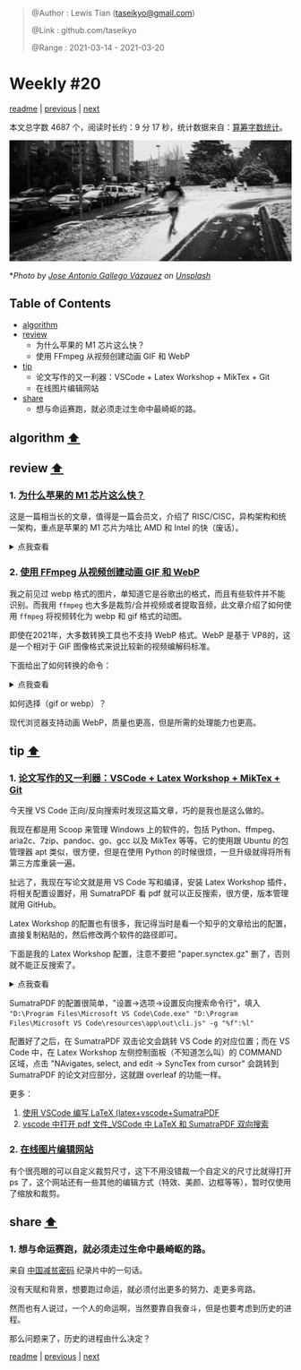 > @Author  : Lewis Tian (taseikyo@gmail.com)
>
> @Link    : github.com/taseikyo
>
> @Range   : 2021-03-14 - 2021-03-20

# Weekly #20

[readme](../README.md) | [previous](202103W2.md) | [next](202103W4.md)

本文总字数 4687 个，阅读时长约：9 分 17 秒，统计数据来自：[算筹字数统计](http://www.xiqei.com/tools?p=tj)。

![](../images/2021/03/jose-antonio-gallego-vazquez-DOOLARcRI9w-unsplash.jpg)

\**Photo by [Jose Antonio Gallego Vázquez](https://unsplash.com/@joseantoniogall) on [Unsplash](https://unsplash.com/photos/DOOLARcRI9w)*

## Table of Contents

- [algorithm](#algorithm-)
- [review](#review-)
    - 为什么苹果的 M1 芯片这么快？
    - 使用 FFmpeg 从视频创建动画 GIF 和 WebP
- [tip](#tip-)
    - 论文写作的又一利器：VSCode + Latex Workshop + MikTex + Git
    - 在线图片编辑网站
- [share](#share-)
	- 想与命运赛跑，就必须走过生命中最崎岖的路。

## algorithm [⬆](#weekly-20)

## review [⬆](#weekly-20)

### 1. [为什么苹果的 M1 芯片这么快？](https://debugger.medium.com/why-is-apples-m1-chip-so-fast-3262b158cba2)

这是一篇相当长的文章，值得是一篇会员文，介绍了 RISC/CISC，异构架构和统一架构，重点是苹果的 M1 芯片为啥比 AMD 和 Intel 的快（废话）。

<details>
  <summary>点我查看</summary>

The M1 is not a CPU, it is one whole computer onto a chip. The M1 contains a CPU, graphical processing unit (GPU), memory, input and output controllers, and many more things making up a whole computer. This is what we call a system on a chip (SoC).

Instead of adding ever more general-purpose CPU cores, Apple has followed another strategy: They have started adding ever more specialized chips doing a few specialized tasks. 这相当于把芯片按功能拆分，就如之前把图形计算的功能集成到 GPU 一样。

Rather than just having general-purpose cores and memory, the M1 contains a wide variety of specialized chips:

- CPU
- GPU
- DSP, Digital signal processor, handles more mathematically intensive functions than a CPU. decompressing music files.
- NPU, Neural processing unit, used in high-end smartphones to accelerate machine learning (AI) tasks. voice recognition and camera processing.
- Video encoder/decoder
- Secure Enclave
- Unified memory, allows the CPU, GPU, and other cores to quickly exchange information

由于有专门的视频解码器，显然用 M1 芯片的 Mac 进行图片视频编辑速度很快。

For a long time cheap computer systems have had the CPU and GPU integrated into the same chip (same silicon die). These have been famously slow. In the past saying "integrated graphics" was essentially the same as saying "slow graphics."

廉价的计算机系统将 CPU 和 GPU 集成到同一个芯片(相同的硅芯片)中。在过去说"集成图形"本质上等同于说"慢图形"。

原因有几点：

1、内存的不同区域被保留给 CPU 和 GPU，如果 CPU 想用 GPU 的数据，那么必须从 GPU 的内存拷过来。

2、CPU 和 GPU 使用内存的方式不同，CPU 需要快，GPU 需要多。需求不同，将它们放一起并不是一个好主意，且浪费了 GPU 的性能。

3、GPU 会产生大量热量，将其和 CPU 集成到一起会导致 CPU 受影响，这也是为什么独显有有很多风扇。

苹果的统一架构（Unified Memory Architecture）试图解决这个问题：

1、不区分 CPU 和 GPu 内存使用区域，它们可以使用相同的内存，而不需要拷贝。

2、Apple uses memory which serves both large chunks of data and serves it fast (low latency and high throughput)

3、苹果已经降低了 GPU 的功率利用率，这样一个相对强大的 GPU 可以集成在一起而不会过热 SoC。而且 ARM 芯片产生的热量更少，这使得 GPU 的热量预算高于 AMD 和 Intel CPU 芯片上的 GPU。

要获得这种高带宽内存需要完全集成，这意味客户不能升级内存了。

AMD 也开始在他们的一些芯片上安装更强大的 GPU，并逐渐向某种形式的 SoC 发展，其加速处理单元（APU）基本上是放在同一个硅芯片上的 CPU 核和 GPU 核。

如何让 CPU 更快，理论上有两种方法：

1、以更快的速度按顺序执行更多指令

2、并行执行大量的指令

在 80 年代，很容易实现。只要增加时钟频率，指令就能更快地完成。如今已经无法增加时钟频率了，因此只能往第二点发展。

又有两个方法实现上述第二点：增加更多 CPU；让每个 CPU 并行执行多个指令。

为了制造更强大的核，我们需要它并行执行更多的指令。Out-of-Order execution （OoOE，乱序执行）是一种并行执行更多指令的方法，但是不需要将这种能力暴露为多个线程乱序执行。

基本上有两种形式的并行: 一种是开发人员在编写代码时必须显式处理的，另一种是完全透明的。当然，后者依赖于 CPU 上大量的晶体管，这些晶体管专门用于乱序执行。

正是卓越的 Out-of-Order 执行力，让 M1 上的 Firestorm 核心大放异彩

AMD 和 Intel 使用 x86 ISA，而苹果的硅芯片，如 M1，使用 ARM ISA

快速运行的能力取决于能以多快的速度填满微操作的缓冲区（micro-operations buffer），且如果有一个大的缓冲区，那么 OoOE 硬件将有一个更容易的时间来定位两个或更多的指令，它可以并行运行。快速重新填充指令缓冲区的能力依赖于将机器代码指令快速切分到微操作系统中的能力，这个硬件叫做解码器。

AMD 和 Intel 有 4 个解码器，而 M1 有 8 个；M1 的指令缓冲区比一般的大 3 倍（也就是说堆料呗

那么为啥 AMD 和 Intel 不加解码器呢？

x86 指令的长度可以从 1 到 15 字节不等；ARM 指令都是 4 字节。

每条指令都具有相同的长度，那么将一个字节流分割成并行提供给八个不同解码器的指令就变得非常简单。

在 x86 CPU 上，解码器不知道下一条指令从哪里开始。它必须对每条指令进行实际分析，以确定它的长度。

还有一些其他原因，AMD 堆四个解码器已经是上限了。

这就是为什么 M1的 Firestorm  可以在相同的时钟频率下处理两倍于 AMD 和 Intel cpu 的指令。

AMD 最新的 Zen3 比 Firestorm 要快一些。但是只有在 Zen3 内核的频率是 5GHz 的情况下才会发生这种情况。Firestorm 频率为3.2 GHz。尽管 Zen3 的时钟频率几乎提高了60% ，但它刚刚超过 Firestorm。

那么为什么苹果不提高时钟频率呢？因为更高的时钟频率使芯片运行更热。这是苹果的关键卖点之一。与英特尔和 AMD 的产品不同，他们的电脑几乎不需要冷却。

但是对于 AMD 和 Intel 来说幸运的是，苹果并没有在市场上销售他们的芯片。所以个人用户将不得不忍受他们提供的芯片。

</details>

### 2. [使用 FFmpeg 从视频创建动画 GIF 和 WebP](https://mattj.io/posts/2021-02-27-create-animated-gif-and-webp-from-videos-using-ffmpeg)

我之前见过 webp 格式的图片，单知道它是谷歌出的格式，而且有些软件并不能识别。而我用 `ffmpeg` 也大多是裁剪/合并视频或者提取音频，此文章介绍了如何使用 `ffmpeg` 将视频转化为 webp 和 gif 格式的动图。

即使在2021年，大多数转换工具也不支持 WebP 格式。WebP 是基于 VP8的，这是一个相对于 GIF 图像格式来说比较新的视频编解码标准。

下面给出了如何转换的命令：

<details>
  <summary>点我查看</summary>

1、将整个视频转换为 GIF 格式

格式：

```Bash
ffmpeg -i $INPUT_FILENAME \
-vf "fps=$OUTPUT_FPS,scale=$OUTPUT_WIDTH:-1:flags=lanczos,split[s0][s1];[s0]palettegen[p];[s1][p]paletteuse" \
-loop $NUMBER_OF_LOOPS $OUTPUT_FILENAME

# Change these placeholders:
# * $INPUT_FILENAME - path to the input video.
# * $OUTPUT_FPS - ouput frames per second. Start with `10`.
# * $OUTPUT_WIDTH - output width in pixels. Aspect ratio is maintained.
# * $NUMBER_OF_LOOPS - use `0` to loop forever, or a specific number of loops.
# * $OUTPUT_FILENAME - the name of the output animated GIF.
```

实例：

```Bash
ffmpeg -i "sample_recording.mp4" \
-vf "fps=10,scale=720:-1:flags=lanczos,split[s0][s1];[s0]palettegen[p];[s1][p]paletteuse" \
-loop 0 sample_recording.gif
```

2、将部分视频转换为 GIF 格式

```Bash
ffmpeg -ss $INPUT_START_TIME -t $LENGTH -i $INPUT_FILENAME \
-vf "fps=$OUTPUT_FPS,scale=$OUTPUT_WIDTH:-1:flags=lanczos,split[s0][s1];[s0]palettegen[p];[s1][p]paletteuse" \
-loop $NUMBER_OF_LOOPS $OUTPUT_FILENAME

# Change these placeholders:
# * $INPUT_START_TIME - number of seconds in the input video to start from.
# * $LENGTH - number of seconds to convert from the input video.
# * $INPUT_FILENAME - path to the input video.
# * $OUTPUT_FPS - ouput frames per second. Start with `10`.
# * $OUTPUT_WIDTH - output width in pixels. Aspect ratio is maintained.
# * $NUMBER_OF_LOOPS - use `0` to loop forever, or a specific number of loops.
# * $OUTPUT_FILENAME - the name of the output animated GIF.
```

示例：

```Bash
ffmpeg -ss 32.5 -t 7 -i "sample_recording.mp4" \
-vf "fps=10,scale=720:-1:flags=lanczos,split[s0][s1];[s0]palettegen[p];[s1][p]paletteuse" \
-loop 0 sample_recording.gif
```

3、将整个视频转换为动画 WebP

格式：

```Bash
ffmpeg -i $INPUT_FILENAME \
-vf "fps=$OUTPUT_FPS,scale=$OUTPUT_WIDTH:-1:flags=lanczos" \
-vcodec libwebp -lossless 0 -compression_level 6 \
-q:v $OUTPUT_QUALITY -loop $NUMER_OF_LOOPS \
-preset picture -an -vsync 0 $OUTPUT_FILENAME

# Change these placeholders:
# * $INPUT_FILENAME - path to the input video.
# * $OUTPUT_FPS - ouput frames per second. Start with `10`.
# * $OUTPUT_WIDTH - output width in pixels. Aspect ratio is maintained.
# * $OUTPUT_QUALITY - quality of the WebP output. Start with `50`.
# * $NUMBER_OF_LOOPS - use `0` to loop forever, or a specific number of loops.
# * $OUTPUT_FILENAME - the name of the output animated WebP.
```

示例：

```Bash
ffmpeg -i "sample_recording.mp4" \
-vf "fps=10,scale=720:-1:flags=lanczos" \
-vcodec libwebp -lossless 0 -compression_level 6 \
-q:v 50 -loop 0 \
-preset picture -an -vsync 0 sample_recording.webp
```

4、将视频的一部分转换为动画 WebP

格式：

```Bash
ffmpeg -ss $INPUT_START_TIME -t $LENGTH -i $INPUT_FILENAME \
-vf "fps=$OUTPUT_FPS,scale=$OUTPUT_WIDTH:-1:flags=lanczos" \
-vcodec libwebp -lossless 0 -compression_level 6 \
-q:v $OUTPUT_QUALITY -loop $NUMER_OF_LOOPS \
-preset picture -an -vsync 0 $OUTPUT_FILENAME

# Change these placeholders:
# * $INPUT_START_TIME - number of seconds in the input video to start from.
# * $LENGTH - number of seconds to convert from the input video.
# * $INPUT_FILENAME - path to the input video.
# * $OUTPUT_FPS - ouput frames per second. Start with `10`.
# * $OUTPUT_WIDTH - output width in pixels. Aspect ratio is maintained.
# * $OUTPUT_QUALITY - quality of the WebP output. Start with `50`.
# * $NUMBER_OF_LOOPS - use `0` to loop forever, or a specific number of loops.
# * $OUTPUT_FILENAME - the name of the output animated WebP.
```

示例：

```Bash
ffmpeg -ss 32.5 -t 7 -i "sample_recording.mp4" \
-vf "fps=10,scale=720:-1:flags=lanczos" \
-vcodec libwebp -lossless 0 -compression_level 6 \
-q:v 50 -loop 0 \
-preset picture -an -vsync 0 sample_recording.webp
```

</details>

如何选择（gif or webp）？

现代浏览器支持动画 WebP，质量也更高，但是所需的处理能力也更高。

## tip [⬆](#weekly-20)

### 1. [论文写作的又一利器：VSCode + Latex Workshop + MikTex + Git](https://blog.csdn.net/yinqingwang/article/details/79684419)

今天搜 VS Code 正向/反向搜索时发现这篇文章，巧的是我也是这么做的。

我现在都是用 Scoop 来管理 Windows 上的软件的，包括 Python、ffmpeg、aria2c、7zip、pandoc、go、gcc 以及 MikTex 等等。它的使用跟 Ubuntu 的包管理器 apt 类似，很方便，但是在使用 Python 的时候很烦，一旦升级就得将所有第三方库重装一遍。

扯远了，我现在写论文就是用 VS Code 写和编译，安装 Latex Workshop 插件，将相关配置设置好，用 SumatraPDF 看 pdf 就可以正反搜索，很方便，版本管理就用 GitHub。

Latex Workshop 的配置也有很多，我记得当时是看一个知乎的文章给出的配置，直接复制粘贴的，然后修改两个软件的路径即可。

下面是我的 Latex Workshop 配置，注意不要把 "paper.synctex.gz" 删了，否则就不能正反搜索了。

<details>
  <summary>点我查看</summary>

```JSON
  "latex-workshop.latex.autoClean.run": "onBuilt",
  "latex-workshop.latex.clean.fileTypes": [
    "*.aux",
    "*.bbl",
    "*.blg",
    "*.idx",
    "*.ind",
    "*.lof",
    "*.lot",
    "*.out",
    "*.toc",
    "*.acn",
    "*.acr",
    "*.alg",
    "*.glg",
    "*.glo",
    "*.gls",
    "*.ist",
    "*.fls",
    "*.log",
    "*.fdb_latexmk",
    // "*.gz",
    "*.nav",
    "*.snm",
    "*.cut"
  ],
  "latex-workshop.view.pdf.viewer": "external",
  "latex-workshop.view.pdf.external.viewer.command": "D:/Programs/SumatraPDF/SumatraPDF.exe",
  "latex-workshop.view.pdf.external.synctex.command": "D:/Programs/SumatraPDF/SumatraPDF.exe",
  "latex-workshop.view.pdf.external.synctex.args": [
    "-forward-search",
    "%TEX%",
    "%LINE%",
    "-reuse-instance",
    "-inverse-search",
    "\"D:/Programs/Microsoft VS Code/Code.exe\" \"D:/Programs/Microsoft VS Code/resources/app/out/cli.js\" -r -g \"%f:%l\"",
    "%PDF%",
  ],
  "latex-workshop.latex.recipes": [
    {
      "name": "pdflatex -> bibtex -> pdflatex*2",
      "tools": [
        "pdflatex",
        "bibtex",
        "pdflatex",
        "pdflatex"
      ]
    },
    {
      "name": "xelatex",
      "tools": [
        "xelatex",
        "xelatex"
      ]
    },
    {
      "name": "xe->bib->xe*2",
      "tools": [
        "xelatex",
        "bibtex",
        "xelatex",
        "xelatex"
      ]
    },
    {
      "name": "xelatexb",
      "tools": [
        "xelatex",
        "bibtex",
        "xelatex",
        "xelatex"
      ]
    },
    {
      "name": "latexmk",
      "tools": [
        "latexmk"
      ]
    },
    
  ],
  "latex-workshop.latex.tools": [
    {
      "name": "xelatex",
      "command": "xelatex",
      "args": [
        "-synctex=1",
        "-interaction=nonstopmode",
        "-file-line-error",
        "%DOC%"
      ]
    },
    {
      "name": "latexmk",
      "command": "latexmk",
      "args": [
        "-synctex=1",
        "-interaction=nonstopmode",
        "-file-line-error",
        "-pdf",
        "%DOC%"
      ]
    },
    {
      "name": "pdflatex",
      "command": "pdflatex",
      "args": [
        "-synctex=1",
        "-interaction=nonstopmode",
        "-file-line-error",
        "%DOC%"
      ]
    },
    {
      "name": "bibtex",
      "command": "bibtex",
      "args": [
        "%DOCFILE%"
      ]
    }
  ],
  "latex-workshop.latex.clean.subfolder.enabled": true,
```

</details>

SumatraPDF 的配置很简单，"设置->选项->设置反向搜索命令行"，填入 `"D:\Program Files\Microsoft VS Code\Code.exe" "D:\Program Files\Microsoft VS Code\resources\app\out\cli.js" -g "%f":%l"`

配置好了之后，在 SumatraPDF 双击论文会跳转 VS Code 的对应位置；而在 VS Code 中，在 Latex Workshop 左侧控制面板（不知道怎么叫）的 COMMAND 区域，点击 "NAvigates, select, and edit -> SyncTex from cursor" 会跳转到 SumatraPDF 的论文对应部分，这就跟 overleaf 的功能一样。

更多：

1. [使用 VSCode 编写 LaTeX (latex+vscode+SumatraPDF](https://www.liangzl.com/get-article-detail-136508.html)
2. [vscode 中打开 pdf 文件_VSCode 中 LaTeX 和 SumatraPDF 双向搜索](https://blog.csdn.net/weixin_36285931/article/details/112930844)

### 2. [在线图片编辑网站](https://www.fotor.com/photo-editor-app/editor/basic)

有个很亮眼的可以自定义裁剪尺寸，这下不用没错裁一个自定义的尺寸比就得打开 ps 了，这个网站还有一些其他的编辑方式（特效、美颜、边框等等），暂时仅使用了缩放和裁剪。

## share [⬆](#weekly-20)

### 1. 想与命运赛跑，就必须走过生命中最崎岖的路。

来自 [中国减贫密码](https://www.bilibili.com/bangumi/play/ss38143) 纪录片中的一句话。

没有天赋和背景，想要跑过命运，就必须付出更多的努力、走更多弯路。

然而也有人说过，一个人的命运啊，当然要靠自我奋斗，但是也要考虑到历史的进程。

那么问题来了，历史的进程由什么决定？

[readme](../README.md) | [previous](202103W2.md) | [next](202103W4.md)
